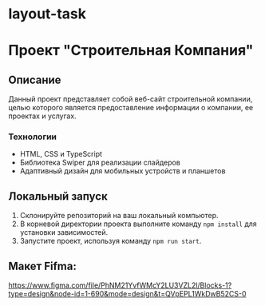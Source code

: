 # layout-task

# Проект "Строительная Компания"

## Описание

Данный проект представляет собой веб-сайт строительной компании, целью которого является предоставление информации о компании, ее проектах и услугах.

### Технологии

- HTML, CSS и TypeScript
- Библиотека Swiper для реализации слайдеров
- Адаптивный дизайн для мобильных устройств и планшетов

## Локальный запуск

1. Склонируйте репозиторий на ваш локальный компьютер.
2. В корневой директории проекта выполните команду `npm install` для установки зависимостей.
3. Запустите проект, используя команду `npm run start`.

## Макет Fifma:

https://www.figma.com/file/PhNM21YvfWMcY2LU3VZL2l/Blocks-1?type=design&node-id=1-690&mode=design&t=QVpEPL1WkDwB52CS-0
